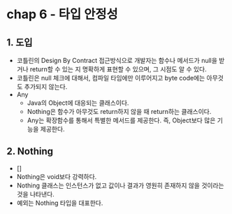 # chap 6 - 타입 안정성

## 1. 도입

* 코틀린의 Design By Contract 접근방식으로 개발자는 함수나 메서드가 null을 받거나 return할 수 있는 지 명확하게 표현할 수 있으며, 그 시점도 알 수 있다.
* 코틀린은 null 체크에 대해서, 컴파일 타임에만 이루어지고 byte code에는 아무것도 추가되지 않는다.
* Any
    * Java의 Object에 대응되는 클래스이다.
    * Nothing은 함수가 아무것도 return하지 않을 때 return하는 클래스이다.
    * Any는 확장함수를 통해서 특별한 메서드를 제공한다. 즉, Object보다 많은 기능을 제공한다.

## 2. Nothing

* []
* Nothing은 void보다 강력하다.
* Nothing 클래스는 인스턴스가 없고 값이나 결과가 영원히 존재하지 않을 것이라는 것을 나타낸다.
* 예외는 Nothing 타입을 대표한다.